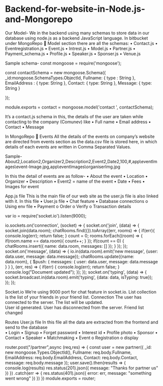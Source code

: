 # Backend-for-website-in-Node.js-and-Mongorepo

Our Model-
We in the backend using many schemas to store data in our database using node.js as a backend JavaScript language.
In bitbucket under MongoRepo  Model section there are all the schemas:
•	Contact.js
•	Eventregistration.js
•	Event.js
•	Intrest.js
•	Model.js
•	Partner.js
•	Payment_schema.js
•	Profile.js
•	Speaker.js
•	Sponser.js
•	Venue.js



Sample schema-
const mongoose = require('mongoose');

const contactSchema = new mongoose.Schema({
    _id:mongoose.SchemaTypes.ObjectId,
    Fullname: {
        type : String
    },
    EmailAddress : {
        type: String
    },
    Contact: {
        type: String
    },
    Message: {
        type: String
    }

});

module.exports = contact = mongoose.model('contact ', contactSchema);

It’s a contact.js schema in this, the details of the user are taken while contacting to the company (Comunev) like
•	Full name
•	Email address
•	Contact
•	Message


In MongoRepo  Events
All the details of the events on company’s website are directed from events section as the data.csv file is stored here, in which details of each events are written in Comma Separated Values.

Sample-
About2,Location2,Organizer2,Description2,Event2,Date2,100,#,app\eventImages\event-Image.jpg,app\eventImages\organiserImg.jpg

In this the detail of events are as follow-
•	About the event
•	Location
•	Organizer
•	Description
•	Event2 = name of the event
•	Date
•	Fees
•	Images for event


App.js file
This is the main file of our web site as the user.js file is also linked with it.
In this file 
•	User.js file
•	Chat feature
•	Database connections
o	Using env file
•	Payment 
o	Order
o	Verify
o	Transaction details

var io = require('socket.io').listen(9000);

io.sockets.on('connection', (socket) => {
    socket.on('join', (data) => {
        socket.join(data.room);
        chatRooms.find({}).toArray((err, rooms) => {
            if(err){
                console.log(err);
                return false;
            }
            count = 0;
            rooms.forEach((room) => {
                if(room.name == data.room){
                    count++;
                }
            });
            if(count == 0) {
                chatRooms.insert({ name: data.room, messages: [] });
            }
        });
    });
    socket.on('message', (data) => {
        io.in(data.room).emit('new message', {user: data.user, message: data.message});
        chatRooms.update({name: data.room}, { $push: { messages: { user: data.user, message: data.message } } }, (err, res) => {
            if(err) {
                console.log(err);
                return false;
            }
            console.log("Document updated");
        });
    });
    socket.on('typing', (data) => {
        socket.broadcast.in(data.room).emit('typing', {data: data, isTyping: true});
    });
});


Socket.io
We’re using 9000 port for chat feature in socket.io.
List collection 
is the list of your friends in your friend list.
Connection
	The user has connected to the server.
	The list will be updated.  
	User id generated.
	User has disconnected from the server.
	Friend list changed

Routes
	User.js file
In this file all the data are extracted from the frontend and send to the database  
•	Login 
•	Signup
•	Forget password
•	Interest id
•	Profile photo
•	Sponsor
•	Contact
•	Speaker 
•	Matchmaking 
•	Event 
o	Registration
o	display

router.post("/partner",async (req,res) => {
    const user = new partner({
        _id: new mongoose.Types.ObjectId(),
        Fullname: req.body.Fullname,
        EmailAddress: req.body.EmailAddress,
        Contact: req.body.Contact,
        message: req.body.message
    });
    user.save().then(results => {
        console.log(results)
        res.status(201).json({
            message: "Thanks for partner     us"
        })
    })
        .catch(err => {
            res.status(401).json({
                error: err,
                message: "something went wrong"
            })
        })
})
module.exports = router;

